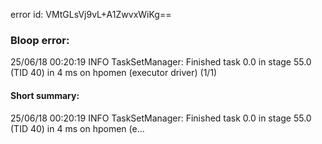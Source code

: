 error id: VMtGLsVj9vL+A1ZwvxWiKg==
### Bloop error:

25/06/18 00:20:19 INFO TaskSetManager: Finished task 0.0 in stage 55.0 (TID 40) in 4 ms on hpomen (executor driver) (1/1)
#### Short summary: 

25/06/18 00:20:19 INFO TaskSetManager: Finished task 0.0 in stage 55.0 (TID 40) in 4 ms on hpomen (e...